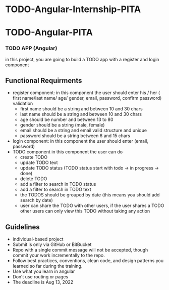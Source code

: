 # TODO-Angular-Internship-PITA
# TODO-Angular-PITA
### TODO APP (Angular)
in this project, you are going to build a TODO app with a register and login component
## Functional Requirments
- register component: in this component the user should enter his / her ( first
name/last name/ age/ gender, email, password, confirm password)
validation
   - first name should be a string and between 10 and 30 chars
   - last name should be a string and between 10 and 30 chars
   - age should be number and between 13 to 80
   - gender should be a string (male, female)
   - email should be a string and email valid structure and unique
   - password should be a string between 6 and 15 chars
- login component: in this component the user should enter (email, password)
- TODO component in this component the user can do
   - create TODO
   - update TODO text
   - update TODO status (TODO status start with todo -> in progress -> done)
   - delete TODO
   - add a filter to search in TODO status
   - add a filter to search in TODO text 
   - the TODOS should be grouped by date (this means you should add
search by date)
   - user can share the TODO with other users, if the user shares a TODO
other users can only view this TODO without taking any action


## Guidelines
- individual-based project
- Submit is only via GitHub or BitBucket
- Repo with a single commit message will not be accepted, though commit your work
incrementally to the repo.
- Follow best practices, conventions, clean code, and design patterns you learned so
far during the training.
- Use what you learn in angular
- Don’t use routing or pages
- The deadline is Aug 13, 2022

